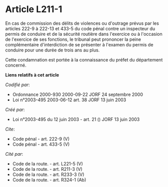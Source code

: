 # Article L211-1

En cas de commission des délits de violences ou d'outrage prévus par les articles 222-9 à 222-13 et 433-5 du code pénal
contre un inspecteur du permis de conduire et de la sécurité routière dans l'exercice ou à l'occasion de l'exercice de ses
fonctions, le tribunal peut prononcer la peine complémentaire d'interdiction de se présenter à l'examen du permis de conduire
pour une durée de trois ans au plus. 

Cette condamnation est portée à la connaissance du préfet du département concerné.

**Liens relatifs à cet article**

_Codifié par_:

  - Ordonnance 2000-930 2000-09-22 JORF 24 septembre 2000
  - Loi n°2003-495 2003-06-12 art. 38 JORF 13 juin 2003

_Créé par_:

  - Loi n°2003-495 du 12 juin 2003 - art. 21 () JORF 13 juin 2003

_Cite_:

  - Code pénal - art. 222-9 (V)
  - Code pénal - art. 433-5 (V)

_Cité par_:

  - Code de la route. - art. L221-5 (V)
  - Code de la route. - art. R211-3 (V)
  - Code de la route. - art. R233-3 (V)
  - Code de la route. - art. R324-1 (Ab)

